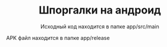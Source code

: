 <!DOCTYPE html>
<html lang="ru">
<head>
    <meta charset="UTF-8">
    <h1 align="center">Шпоргалки на андроид</h1>
    <p align="center">Исходный код находится в папке app/src/main</p>
    <p>APK файл находится в папке app/release</p>


</head>
<body>

</body>
</html>
